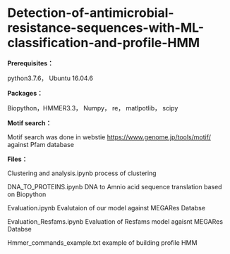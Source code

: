 # Detection-of-antimicrobial-resistance-sequences-with-ML-classification-and-profile-HMM
**Prerequisites：**

python3.7.6，
Ubuntu 16.04.6 

**Packages：**

Biopython，HMMER3.3， Numpy， re， matlpotlib， scipy

**Motif search：**

Motif search was done in webstie https://www.genome.jp/tools/motif/ against Pfam database

**Files：**

Clustering and analysis.ipynb	 process of clustering 

DNA_TO_PROTEINS.ipynb	DNA to Amnio acid sequence translation based on Biopython

Evaluation.ipynb	Evalutaion of our model against MEGARes Databse 

Evaluation_Resfams.ipynb	Evaluation of Resfams model agaisnt MEGARes Databse

Hmmer_commands_example.txt example of building profile HMM 



